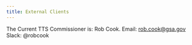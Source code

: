 ```yaml
---
title: External Clients
---
```


The Current TTS Commissioner is: Rob Cook. 
Email: rob.cook@gsa.gov
Slack: @robcook 
